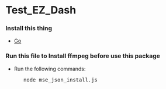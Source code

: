 # Test_EZ_Dash
### Install this thing
* [Go](http://golang.org/)

### Run this file to Install ffmpeg before use this package
- Run the following commands:
    <pre>
     node mse_json_install.js
    </pre>
